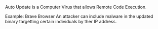 Auto Update is a Computer Virus
that allows Remote Code Execution.

Example: Brave Browser
An attacker can include malware
in the updated binary
targetting certain individuals
by ther IP address.
